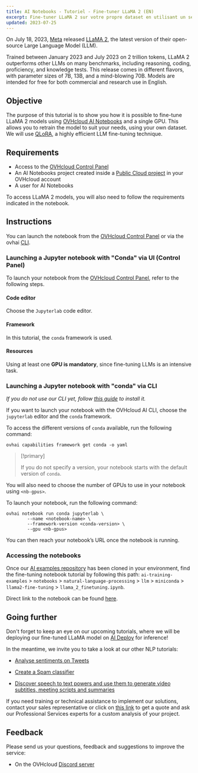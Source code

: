 ```yaml
---
title: AI Notebooks - Tutoriel - Fine-tuner LLaMA 2 (EN)
excerpt: Fine-tuner LLaMA 2 sur votre propre dataset en utilisant un seul GPU, QLoRA et AI Notebooks afin d'exploiter pleinement son potentiel
updated: 2023-07-25
---
```


On July 18, 2023, [Meta](https://about.meta.com/) released [LLaMA 2](https://ai.meta.com/llama/), the latest version of their open-source Large Language Model (LLM).

Trained between January 2023 and July 2023 on 2 trillion tokens, LLaMA 2 outperforms other LLMs on many benchmarks, including reasoning, coding, proficiency, and knowledge tests. This release comes in different flavors, with parameter sizes of 7B, 13B, and a mind-blowing 70B. Models are intended for free for both commercial and research use in English.

## Objective

The purpose of this tutorial is to show you how it is possible to fine-tune LLaMA 2 models using [OVHcloud AI Notebooks](https://www.ovhcloud.com/fr/public-cloud/ai-notebooks/) and a single GPU. This allows you to retrain the model to suit your needs, using your own dataset. We will use [QLoRA](https://arxiv.org/abs/2305.14314), a highly efficient LLM fine-tuning technique.

## Requirements

- Access to the [OVHcloud Control Panel](https://www.ovh.com/auth/?action=gotomanager&from=https://www.ovh.com/fr/&ovhSubsidiary=fr)
- An AI Notebooks project created inside a [Public Cloud project](https://www.ovhcloud.com/fr/public-cloud/) in your OVHcloud account
- A user for AI Notebooks

To access LLaMA 2 models, you will also need to follow the requirements indicated in the notebook.

## Instructions

You can launch the notebook from the [OVHcloud Control Panel](https://www.ovh.com/auth/?action=gotomanager&from=https://www.ovh.com/fr/&ovhSubsidiary=fr) or via the ovhai [CLI](/pages/public_cloud/ai_machine_learning/cli_11_howto_run_notebook_cli).

### Launching a Jupyter notebook with "Conda" via UI (Control Panel)

To launch your notebook from the [OVHcloud Control Panel](https://www.ovh.com/auth/?action=gotomanager&from=https://www.ovh.com/fr/&ovhSubsidiary=fr), refer to the following steps.

#### Code editor

Choose the `Jupyterlab` code editor.

#### Framework

In this tutorial, the `conda` framework is used.

#### Resources

Using at least one **GPU is mandatory**, since fine-tuning LLMs is an intensive task.

### Launching a Jupyter notebook with "conda" via CLI

*If you do not use our CLI yet, follow [this guide](/pages/public_cloud/ai_machine_learning/cli_10_howto_install_cli) to install it.*

If you want to launch your notebook with the OVHcloud AI CLI, choose the `jupyterlab` editor and the `conda` framework.

To access the different versions of `conda` available, run the following command:

```console
ovhai capabilities framework get conda -o yaml
```

> [!primary]
>
> If you do not specify a version, your notebook starts with the default version of `conda`.
>

You will also need to choose the number of GPUs to use in your notebook using `<nb-gpus>`.

To launch your notebook, run the following command: 

```console
ovhai notebook run conda jupyterlab \
		--name <notebook-name> \
		--framework-version <conda-version> \
  	    --gpu <nb-gpus>
```

You can then reach your notebook’s URL once the notebook is running.

### Accessing the notebooks

Once our [AI examples repository](https://github.com/ovh/ai-training-examples/) has been cloned in your environment, find the fine-tuning notebook tutorial by following this path: `ai-training-examples` > `notebooks` > `natural-language-processing` > `llm` > `miniconda` > `llama2-fine-tuning` > `llama_2_finetuning.ipynb`.

Direct link to the notebook can be found [here](https://github.com/ovh/ai-training-examples/blob/main/notebooks/natural-language-processing/llm/miniconda/llama2-fine-tuning/llama_2_finetuning.ipynb).

## Going further

Don't forget to keep an eye on our upcoming tutorials, where we will be deploying our fine-tuned LLaMA model on [AI Deploy](https://www.ovhcloud.com/fr/public-cloud/ai-deploy/) for inference!

In the meantime, we invite you to take a look at our other NLP tutorials: 

- [Analyse sentiments on Tweets](/pages/public_cloud/ai_machine_learning/notebook_tuto_05_hugging_face_sentiment_analysis)

- [Create a Spam classifier](/pages/public_cloud/ai_machine_learning/notebook_tuto_09_spam_classifier)

- [Discover speech to text powers and use them to generate video subtitles, meeting scripts and summaries](/pages/public_cloud/ai_machine_learning/notebook_tuto_08_speech_to_text)

If you need training or technical assistance to implement our solutions, contact your sales representative or click on [this link](https://www.ovhcloud.com/fr/professional-services/) to get a quote and ask our Professional Services experts for a custom analysis of your project.

## Feedback

Please send us your questions, feedback and suggestions to improve the service:

- On the OVHcloud [Discord server](https://discord.com/invite/vXVurFfwe9)

